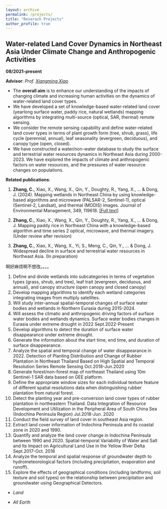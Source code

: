 ```yaml
---
layout: archive
permalink: /projects/
title: "Reserach Projects"
author_profile: true
---
```


## Water-related Land Cover Dynamics in Northeast Asia Under Climate Change and Anthropogenic Activities

**08/2021-present**

**Advisor**: _Prof. [Xiangming Xiao](https://scholar.google.com/citations?user=71350TcAAAAJ&hl=en)_

- The **overall aim** is to enhance our understanding of the impacts of changing climate and increasing human activities on the dynamics of water-related land cover types.
 - We have developed a set of knowledge-based water-related land cover (yearlong surface water, paddy rice, natural wetlands) mapping algorithms by integrating multi-source (optical, SAR, thermal) remote sensing.
 - We consider the remote sensing capability and define water-related land cover  types in terms of plant growth form (tree, shrub, grass), life cycle (perennial, annual), leaf seasonality (evergreen, deciduous), and canopy type (open, closed).
 - We have constructed a water/non-water database to study the surface and terrestrial water resources dynamics in Northeast Asia during 2000-2023. We have explored the impacts of climate and anthropogenic factors on water resources, and the pressures of water resource changes on populations.


**Related publications**: 

1. **Zhang, C.**, Xiao, X., Wang, X., Qin, Y., Doughty, R., Yang, X., ... & Dong, J. (2024). Mapping wetlands in Northeast China by using knowledge-based algorithms and microwave (PALSAR-2, Sentinel-1), optical (Sentinel-2, Landsat), and thermal (MODIS) images. Journal of Environmental Management, 349, 119618. [[Full text]](https://doi.org/10.1016/j.jenvman.2023.119618)

2. **Zhang, C.**, Xiao, X., Wang, X., Qin, Y., Doughty, R., Yang, X., ... & Dong, J. Mapping paddy rice in Northeast China with a knowledge-based algorithm and time series
2 optical, microwave, and thermal imagery. (Under review after revision)

3. **Zhang, C.**, Xiao, X., Wang, X., Yi, S., Meng, C., Qin, Y., ... & Dong, J. Widespread decline in surface and terrestrial water resources in Northeast Asia. (In preparation)



啊好麻烦啊不想改。。。。


1. Define and divide wetlands into subcategories in terms of vegetation types (grass, shrub, and tree), leaf trait (evergreen, deciduous, and annual), and canopy structure (open canopy and closed canopy)
2. Develop mapping algorithms to identify each wetland categories integrating images from multiply satellites.
3. Will study inter-annual spatial-temporal changes of surface water bodies and wetlands in Northern Eurasia during 2015-2024.
4. Will assess the climatic and anthropogenic driving factors of surface water bodies and wetlands dynamics.
Surface water bodies changes in Eurasia under extreme drought in 2022       Sept.2022-Present
1. Develop algorithms to detect the duration of surface water disappearance under extreme drought.
2. Generate the information about the start time, end time, and duration of surface disappearance.
3. Analyze the spatial and temporal change of water disappearance in 2022.
Detection of Planting Distribution and Change of Rubber Plantation in Northeast Thailand Based on High Spatial and Temporal Resolution Series Remote Sensing   Oct.2018-Jun.2020
1. Generate forest/non-forest map of northeast Thailand using 10m Sentinel-1 SAR data based on GEE platform.
2. Define the appropriate window sizes for each individual texture feature of different spatial resolutions data when distinguishing rubber plantation from natural forest.
3. Detect the planting year and pre-conversion land cover types of rubber plantation in northeastern Thailand.
Data Integration of Resource Development and Utilization in the Peripheral Area of South China Sea (Indochina Peninsula Region)                                                        Jul.2018-Jun. 2020
1. Conduct the field survey of land cover in southeast Asia region. 
2. Extract land cover information of Indochina Peninsula and its coastal zone in 2020 and 1990. 
3. Quantify and analyze the land cover change in Indochina Peninsula between 1990 and 2020.
Spatial-temporal Variability of Water and Salt and Its Impact on Agricultural Land Use in the Yellow River Delta                                                                                     Sept.2017-Oct. 2018
1. Analyze the temporal and spatial response of groundwater depth to hydrometeorological factors (including precipitation, evaporation and runoff).
2. Explore the effects of geographical conditions (including landforms, soil texture and soil types) on the relationship between precipitation and groundwater using Geographical Detectors.

  
 * _Land_
  
 * _All Earth_

